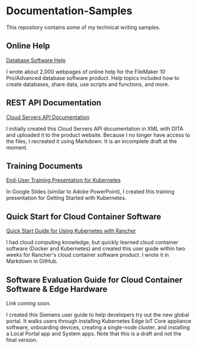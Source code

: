 # Documentation-Samples
This repository contains some of my technical writing samples.

## Online Help

[Database Software Help](https://help.claris.com/archive/help/10/fmp/en/index.html)

I wrote about 2,000 webpages of online help for the FileMaker 10 Pro/Advanced database software product. Help topics included how to create databases, share data, use scripts and functions, and more. 

## REST API Documentation 

[Cloud Servers API Documentation](https://github.com/rcoonley/Documentation-Samples/blob/a289cb8138ad890149a41a00822e1d7f40f39af5/Cloud%20Servers%20API%20doc.md)

I initially created this Cloud Servers API documentation in XML with DITA and uploaded it to the product website. Because I no longer have access to the files, I recreated it using Markdown. It is an incomplete draft at the moment.

## Training Documents

[End-User Training Presentation for Kubernetes](https://docs.google.com/file/d/1iuIjJDi0PmgsWO8CDF4zJLv8n7ydClNY/edit?usp=docslist_api&filetype=mspresentation)

In Google Slides (similar to Adobe PowerPoint), I created this training presentation for Getting Started with Kubernetes.  

## Quick Start for Cloud Container Software

[Quick Start Guide for Using Kubernetes with Rancher](https://github.com/rcoonley/Documentation-Samples/blob/c91e7b4b78e6c8e0c975b693e2c803206ed2643f/K8s-Quick-Start.md)

I had cloud computing knowledge, but quickly learned cloud container software (Docker and Kubernetes) and created this user guide within two weeks for Rancher's cloud container software product. I wrote it in Markdown in GitHub.

## Software Evaluation Guide for Cloud Container Software & Edge Hardware

 *Link coming soon.*
 
I created this Siemens user guide to help developers try out the new global portal. It walks users through installing Kubernetes Edge IoT Core appliance software, onboarding devices, creating a single-node cluster, and installing a Local Portal app and System apps. Note that this is a draft and not the final version.


